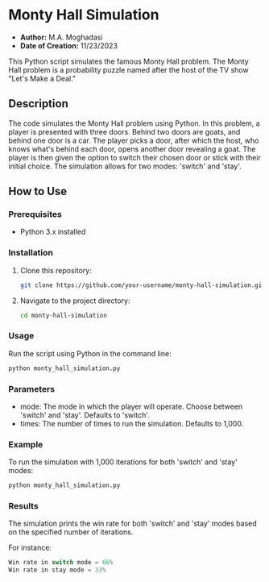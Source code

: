 # Monty Hall Simulation

- **Author:** M.A. Moghadasi
- **Date of Creation:** 11/23/2023

This Python script simulates the famous Monty Hall problem. The Monty Hall problem is a probability puzzle named after the host of the TV show "Let's Make a Deal."

## Description

The code simulates the Monty Hall problem using Python. In this problem, a player is presented with three doors. Behind two doors are goats, and behind one door is a car. The player picks a door, after which the host, who knows what's behind each door, opens another door revealing a goat. The player is then given the option to switch their chosen door or stick with their initial choice. The simulation allows for two modes: 'switch' and 'stay'.

## How to Use

### Prerequisites

- Python 3.x installed

### Installation

1. Clone this repository:

    ```bash
    git clone https://github.com/your-username/monty-hall-simulation.git
    ```

2. Navigate to the project directory:

    ```bash
    cd monty-hall-simulation
    ```

### Usage

Run the script using Python in the command line:

```bash
python monty_hall_simulation.py
```
### Parameters
- mode: The mode in which the player will operate. Choose between 'switch' and 'stay'. Defaults to 'switch'.
- times: The number of times to run the simulation. Defaults to 1,000.
### Example
To run the simulation with 1,000 iterations for both 'switch' and 'stay' modes:
```bash 
python monty_hall_simulation.py
```
### Results
The simulation prints the win rate for both 'switch' and 'stay' modes based on the specified number of iterations.

For instance:
```java
Win rate in switch mode = 66%
Win rate in stay mode = 33%
```
